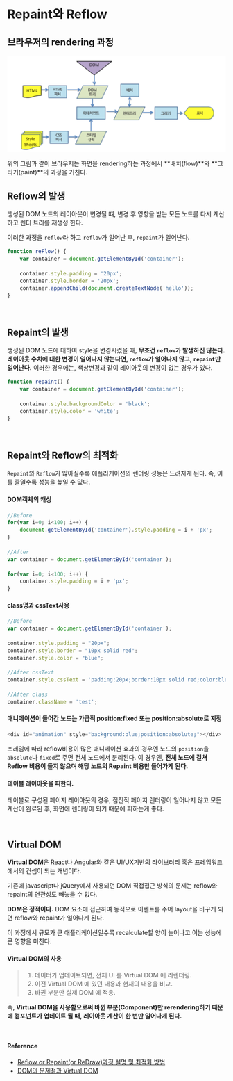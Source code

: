 # Repaint와 Reflow

## 브라우저의 rendering 과정

![브라우저의 렌더링](/Web/images/rendering.png)

위의 그림과 같이 브라우저는 화면을 rendering하는 과정에서 **배치\(flow\)**와 **그리기\(paint\)**의 과정을 거친다.

## Reflow의 발생

생성된 DOM 노드의 레이아웃이 변경될 떄, 변경 후 영향을 받는 모든 노드를 다시 계산하고 렌더 트리를 재생성 한다.

이러한 과정을 `reflow`라 하고 `reflow`가 일어난 후, `repaint`가 일어난다.

```javascript
function reFlow() {
    var container = document.getElementById('container');

    container.style.padding = '20px';
    container.style.border = '20px';
    container.appendChild(document.createTextNode('hello'));
}

```

<br/>

## Repaint의 발생

생성된 DOM 노드에 대하여 style을 변경시켰을 때, **무조건 `reflow`가 발생하진 않는다.**
**레이아웃 수치에 대한 변경이 일어나지 않는다면, `reflow`가 일어나지 않고, `repaint`만 일어난다.**
이러한 경우에는, 색상변경과 같이 레이아웃의 변경이 없는 경우가 있다.

```javascript
function repaint() {
    var container = document.getElementById('container');

    container.style.backgroundColor = 'black';
    container.style.color = 'white';
}

```

<br/>

## Repaint와 Reflow의 최적화

`Repaint`와 `Reflow`가 많아질수록 애플리케이션의 렌더링 성능은 느려지게 된다.
즉, 이를 줄일수록 성능을 높일 수 있다.

#### DOM객체의 캐싱
```javascript
//Before
for(var i=0; i<100; i++) {
	document.getElementById('container').style.padding = i + 'px';
}

//After
var container = document.getElementById('container');

for(var i=0; i<100; i++) {
    container.style.padding = i + 'px';
}
```

#### class명과 cssText사용

```javascript
//Before
var container = document.getElementById('container');

container.style.padding = "20px";
container.style.border = "10px solid red";
container.style.color = "blue";

//After cssText
container.style.cssText = 'padding:20px;border:10px solid red;color:blue;';

//After class
container.className = 'test';
```

#### 애니메이션이 들어간 노드는 가급적 position:fixed 또는 position:absolute로 지정

``` javascript
<div id="animation" style="background:blue;position:absolute;"></div>
```

프레임에 따라 reflow비용이 많은 애니메이션 효과의 경우엔 노드의 `position`을 `absolute`나 `fixed`로 주면 전체 노드에서 분리된다.
이 경우엔, **전체 노드에 걸쳐 Reflow 비용이 들지 않으며 해당 노드의 Repaint 비용만 들어가게 된다.**

#### 테이블 레이아웃을 피한다.
테이블로 구성된 페이지 레이아웃의 경우, 점진적 페이지 렌더링이 일어나지 않고 모든 계산이 완료된 후, 화면에 렌더링이 되기 때문에 피하는게 좋다.

<br/>


## Virtual DOM

**Virtual DOM**은 React나 Angular와 같은 UI/UX기반의 라이브러리 혹은 프레임워크에서의 컨셈이 되는 개념이다.

기존에 javascript나 jQuery에서 사용되던 DOM 직접접근 방식의 문제는 reflow와 repaint의 연관성도 빼놓을 수 없다.

**DOM은 정적이다.**
DOM 요소에 접근하여 동적으로 이벤트를 주어 layout을 바꾸게 되면 reflow와 repaint가 일어나게 된다.

이 과정에서 규모가 큰 애플리케이션일수록 recalculate할 양이 늘어나고 이는 성능에 큰 영향을 미친다.

#### Virtual DOM의 사용

> 1. 데이터가 업데이트되면, 전체 UI 를 Virtual DOM 에 리렌더링.
> 2. 이전 Virtual DOM 에 있던 내용과 현재의 내용을 비교.
> 3. 바뀐 부분만 실제 DOM 에 적용.

즉, **Virtual DOM을 사용함으로써 바뀐 부분(Component)만 rerendering하기 때문에 컴포넌트가 업데이트 될 때, 레이아웃 계산이 한 번만 일어나게 된다.**

<br/>

#### Reference

* [Reflow or Repaint(or ReDraw)과정 설명 및 최적화 방법](http://webclub.tistory.com/346)
* [DOM의 문제점과 Virtual DOM](https://velopert.com/775)

